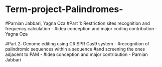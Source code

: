 # Term-project-Palindromes-

#Parnian Jabbari, Yagna Oza
#Part 1: Restriction sites recognition and frequency calculation - 
#idea conception and major coding contribution - Yagna Oza

#Part 2: Genome editing using CRISPR Cas9 system - 
#recognition of palindromic sequences within a sequence 
#and screening the ones adjacent to PAM - 
#idea conception and major contribution - Parnian Jabbari

